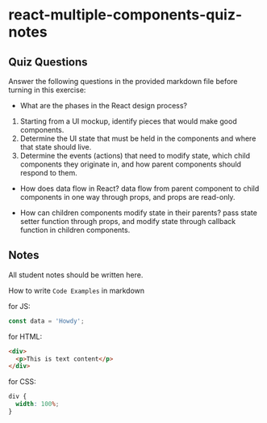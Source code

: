 # react-multiple-components-quiz-notes

## Quiz Questions

Answer the following questions in the provided markdown file before turning in this exercise:

- What are the phases in the React design process?

1. Starting from a UI mockup, identify pieces that would make good components.
2. Determine the UI state that must be held in the components and where that state should live.
3. Determine the events (actions) that need to modify state, which child components they originate in, and how parent components should respond to them.

- How does data flow in React?
  data flow from parent component to child components in one way through props, and props are read-only.

- How can children components modify state in their parents?
  pass state setter function through props, and modify state through callback function in children components.

## Notes

All student notes should be written here.

How to write `Code Examples` in markdown

for JS:

```js
const data = 'Howdy';
```

for HTML:

```html
<div>
  <p>This is text content</p>
</div>
```

for CSS:

```css
div {
  width: 100%;
}
```
